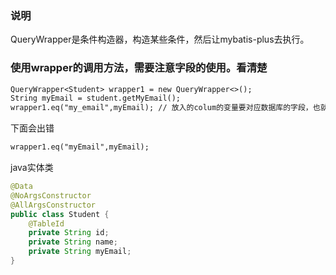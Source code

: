 
### 说明

QueryWrapper是条件构造器，构造某些条件，然后让mybatis-plus去执行。

### 使用wrapper的调用方法，需要注意字段的使用。看清楚

```txt
QueryWrapper<Student> wrapper1 = new QueryWrapper<>();
String myEmail = student.getMyEmail();
wrapper1.eq("my_email",myEmail); // 放入的colum的变量要对应数据库的字段，也就是下划线命名
```
下面会出错
```txt
wrapper1.eq("myEmail",myEmail);
```
java实体类
```java
@Data
@NoArgsConstructor
@AllArgsConstructor
public class Student {
    @TableId
    private String id;
    private String name;
    private String myEmail;
}
```

